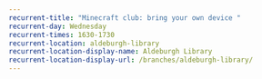 ```yaml
---
recurrent-title: "Minecraft club: bring your own device	"
recurrent-day: Wednesday
recurrent-times: 1630-1730
recurrent-location: aldeburgh-library
recurrent-location-display-name: Aldeburgh Library
recurrent-location-display-url: /branches/aldeburgh-library/
---
```

